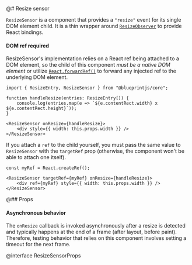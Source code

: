 @# Resize sensor

`ResizeSensor` is a component that provides a `"resize"` event for its single
DOM element child. It is a thin wrapper around
[`ResizeObserver`][resizeobserver] to provide React bindings.

[resizeobserver]: https://developers.google.com/web/updates/2016/10/resizeobserver

<div class="@ns-callout @ns-intent-warning @ns-icon-warning-sign">
    <h4 class="@ns-heading">DOM ref required</h4>

ResizeSensor's implementation relies on a React ref being attached to a DOM element,
so the child of this component _must be a native DOM element_ or utilize
[`React.forwardRef()`](https://reactjs.org/docs/forwarding-refs.html) to forward any
injected ref to the underlying DOM element.

</div>

```tsx
import { ResizeEntry, ResizeSensor } from "@blueprintjs/core";

function handleResize(entries: ResizeEntry[]) {
    console.log(entries.map(e => `${e.contentRect.width} x ${e.contentRect.height}`));
}

<ResizeSensor onResize={handleResize}>
    <div style={{ width: this.props.width }} />
</ResizeSensor>
```

If you attach a `ref` to the child yourself, you must pass the same value to `ResizeSensor`
with the `targetRef` prop (otherwise, the component won't be able to attach one itself).

```tsx
const myRef = React.createRef();

<ResizeSensor targetRef={myRef} onResize={handleResize}>
    <div ref={myRef} style={{ width: this.props.width }} />
</ResizeSensor>
```

@## Props

<div class="@ns-callout @ns-intent-warning @ns-icon-warning-sign">
    <h4 class="@ns-heading">Asynchronous behavior</h4>

The `onResize` callback is invoked asynchronously after a resize is detected
and typically happens at the end of a frame (after layout, before paint).
Therefore, testing behavior that relies on this component involves setting a
timeout for the next frame.

</div>

@interface ResizeSensorProps
